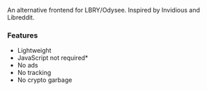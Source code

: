 An alternative frontend for LBRY/Odysee. Inspired by Invidious and Libreddit.

### Features

- Lightweight
- JavaScript not required*
- No ads
- No tracking
- No crypto garbage
